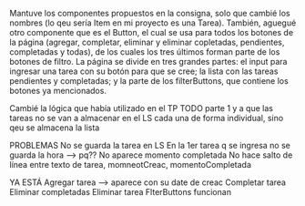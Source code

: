 Mantuve los componentes propuestos en la consigna, solo que cambié los nombres (lo qeu sería Item en mi proyecto es una Tarea). También, aguegué otro componente que es el Button, el cual se usa para todos los botones de la página (agregar, completar, eliminar y eliminar copletadas, pendientes, completadas y todas), de los cuales los tres últimos forman parte de los botones de filtro. La página se divide en tres grandes partes: el input para ingresar una tarea con su botón para que se cree; la lista con las tareas pendientes y completadas; y la parte de los filterButtons, que contiene los botones ya mencionados. 

Cambié la lógica que había utilizado en el TP TODO parte 1 y a que las tareas no se van a almacenar en el LS cada una de forma individual, sino qeu se almacena la lista


PROBLEMAS
No se guarda la tarea en LS
En la 1er tarea q se ingresa no se guarda la hora --> pq??
No aparece momento completada
No hace salto de línea entre texto de tarea, momneotCreac, momentoCompletada

YA ESTÁ
Agregar tarea --> aparece con su date de creac
Completar tarea
Eliminar completadas
Eliminar tarea
FlterButtons funcionan
